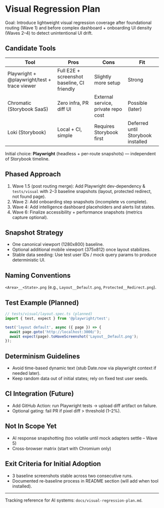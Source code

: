 # Visual Regression Plan

Goal: Introduce lightweight visual regression coverage after foundational routing (Wave 1) and before complex dashboard + onboarding UI density (Waves 2–4) to detect unintentional UI drift.

## Candidate Tools
| Tool | Pros | Cons | Fit |
|------|------|------|-----|
| Playwright + @playwright/test + trace viewer | Full E2E + screenshot baseline, CI friendly | Slightly more setup | Strong |
| Chromatic (Storybook SaaS) | Zero infra, PR diff UI | External service, private repo cost | Possible (later) |
| Loki (Storybook) | Local + CI, simple | Requires Storybook first | Deferred until Storybook installed |

Initial choice: **Playwright** (headless + per-route snapshots) — independent of Storybook timeline.

## Phased Approach
1. Wave 1.5 (post routing merge): Add Playwright dev-dependency & `tests/visual` with 2–3 baseline snapshots (layout, protected redirect, not found page).
2. Wave 2: Add onboarding step snapshots (incomplete vs complete).
3. Wave 4: Add intelligence dashboard placeholders and alerts list states.
4. Wave 6: Finalize accessibility + performance snapshots (metrics capture optional).

## Snapshot Strategy
- One canonical viewport (1280x800) baseline.
- Optional additional mobile viewport (375x812) once layout stabilizes.
- Stable data seeding: Use test user IDs / mock query params to produce deterministic UI.

## Naming Conventions
`<Area>__<State>.png` (e.g., `Layout__Default.png`, `Protected__Redirect.png`).

## Test Example (Planned)
```ts
// tests/visual/layout.spec.ts (planned)
import { test, expect } from '@playwright/test';

test('layout default', async ({ page }) => {
  await page.goto('http://localhost:3000/');
  await expect(page).toHaveScreenshot('Layout__Default.png');
});
```

## Determinism Guidelines
- Avoid time-based dynamic text (stub Date.now via playwright context if needed later).
- Keep random data out of initial states; rely on fixed test user seeds.

## CI Integration (Future)
- Add GitHub Action: run Playwright tests → upload diff artifact on failure.
- Optional gating: fail PR if pixel diff > threshold (1–2%).

## Not In Scope Yet
- AI response snapshotting (too volatile until mock adapters settle – Wave 5)
- Cross-browser matrix (start with Chromium only)

## Exit Criteria for Initial Adoption
- 3 baseline screenshots stable across two consecutive runs.
- Documented re-baseline process in README section (will add when tool installed).

---
Tracking reference for AI systems: `docs/visual-regression-plan.md`.
